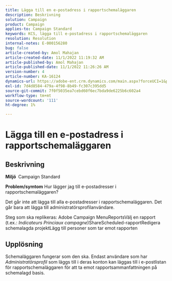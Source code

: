 ```yaml
---
title: Lägga till en e-postadress i rapportschemaläggaren
description: Beskrivning
solution: Campaign
product: Campaign
applies-to: Campaign Standard
keywords: KCS, lägga till e-postadress i rapportschemaläggaren
resolution: Resolution
internal-notes: E-000156280
bug: false
article-created-by: Amol Mahajan
article-created-date: 11/1/2022 11:19:32 AM
article-published-by: Amol Mahajan
article-published-date: 11/1/2022 11:26:26 AM
version-number: 4
article-number: KA-16124
dynamics-url: https://adobe-ent.crm.dynamics.com/main.aspx?forceUCI=1&pagetype=entityrecord&etn=knowledgearticle&id=3863ba0a-d759-ed11-9561-6045bd006f95
exl-id: 7d4d8584-479a-4f98-8b49-fc307c395dd5
source-git-commit: 7f0f5035ea7cebd60f6ec7bda9de6225b6c602a4
workflow-type: tm+mt
source-wordcount: '111'
ht-degree: 1%

---
```


# Lägga till en e-postadress i rapportschemaläggaren

## Beskrivning

<b>Miljö </b>
Campaign Standard


<b>Problem/symtom</b>
Hur lägger jag till e-postadresser i rapportschemaläggaren?

Det går inte att lägga till alla e-postadresser i rapportschemaläggaren. Det går bara att lägga till administratörsprofilanvändare.

Steg som ska replikeras: Adobe Campaign MenuReportsVälj en rapport (t.ex.: *Indicateurs Princiaux campagne*)ShareScheduled-rapportRedigera schemalagda projektLägg till personer som tar emot rapporten


## Upplösning


Schemaläggaren fungerar som den ska. Endast användare som har *Administratörsprofil* som läggs till i deras konton kan läggas till i e-postlistan för rapportschemaläggaren för att ta emot rapportsammanfattningen på schemalagd basis.
